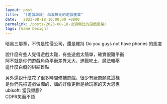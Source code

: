 ```yaml
---
layout: post
title:  "[遊戲設計] 血淚無比的遊戲產業"
date:   2023-08-18 10:00:00 +0800
permalink: /posts/2023-08-18-血淚無比的遊戲產業/
tags: [Game Design]
---
```


暗黑三那章，不愧是性侵公司，還是維持 Do you guys not have phones 的態度

說什麼有些人覺得遊戲太難，有些遊戲太簡單，確實很難平衡  
阿不就是你們遊戲角色平衡差異太大，進戰吃土、魔法輾壓  
這什麼白癡的糾結難點

另外還說什麼花了很多時間修補遊戲，很少有廠商願意這樣  
是你們先把遊戲做爛的，講的好像更新是給玩家的天大恩惠  
ubisoft: 當我塑膠?  
CDPR笑而不語  
